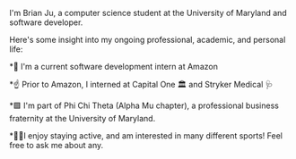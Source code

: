I'm Brian Ju, a computer science student at the University of Maryland and software developer. 

Here's some insight into my ongoing professional, academic, and personal life:

*🍌 I'm a current software development intern at Amazon

*☝️ Prior to Amazon, I interned at Capital One 🏛 and Stryker Medical 🩺

*🟪 I'm part of Phi Chi Theta (Alpha Mu chapter), a professional business fraternity at the University of Maryland. 

*🏋️‍♂️I enjoy staying active, and am interested in many different sports! Feel free to ask me about any. 

